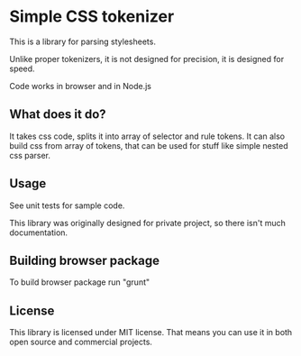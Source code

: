 # Simple CSS tokenizer

This is a library for parsing stylesheets.

Unlike proper tokenizers, it is not designed for precision, it is designed for speed.

Code works in browser and in Node.js

## What does it do?

It takes css code, splits it into array of selector and rule tokens. It can also build css from array of tokens, that
can be used for stuff like simple nested css parser. 

## Usage

See unit tests for sample code.

This library was originally designed for private project, so there isn't much documentation.

## Building browser package

To build browser package run "grunt"

## License

This library is licensed under MIT license. That means you can use it in both open source and commercial projects.
